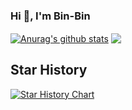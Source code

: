 ### Hi 👋, I'm Bin-Bin

 <a href="https://github.com/anuraghazra/github-readme-stats"><img align="center" src="https://github-readme-stats.vercel.app/api?username=gaobb&show_icons=true&include_all_commits=true&theme=buefy&hide_border=true" alt="Anurag's github stats" /></a> 
 <a href="https://github.com/anuraghazra/github-readme-stats"><img align="center" src="https://github-readme-stats.vercel.app/api/top-langs/?username=gaobb&layout=compact&theme=buefy&hide_border=true" /></a> 


<!--
**gaobb/gaobb** is a ✨ _special_ ✨ repository because its `README.md` (this file) appears on your GitHub profile.

Here are some ideas to get you started:

- 🔭 I’m currently working on ...
- 🌱 I’m currently learning ...
- 👯 I’m looking to collaborate on ...
- 🤔 I’m looking for help with ...
- 💬 Ask me about ...
- 📫 How to reach me: ...
- 😄 Pronouns: ...
- ⚡ Fun fact: ...
-->


## Star History

[![Star History Chart](https://api.star-history.com/svg?repos=gaobb/AdaptCLIP,gaobb/MetaUAS,gaobb/OneNIP,gaobb/AnoGen,gaobb/DCFS,gaobb/MCAR&type=Date)](https://www.star-history.com/#gaobb/AdaptCLIP&gaobb/MetaUAS&gaobb/OneNIP&gaobb/AnoGen&gaobb/DCFS&gaobb/MCAR&Date)
